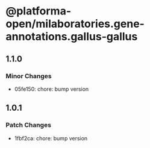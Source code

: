 # @platforma-open/milaboratories.gene-annotations.gallus-gallus

## 1.1.0

### Minor Changes

- 05fe150: chore: bump version

## 1.0.1

### Patch Changes

- 1fbf2ca: chore: bump version
